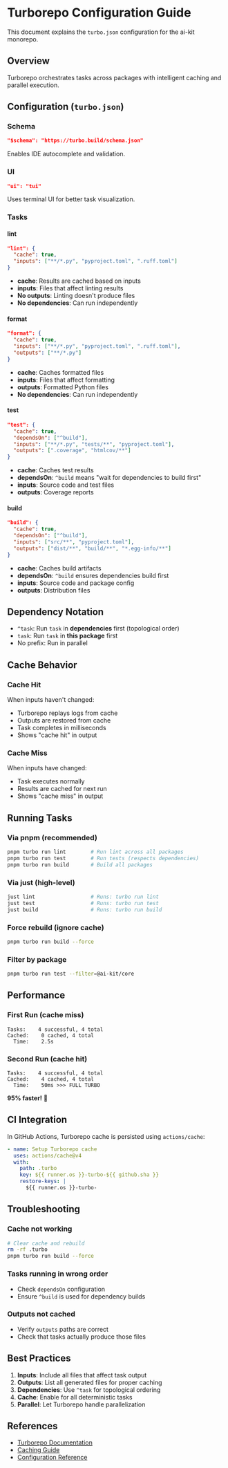 # Turborepo Configuration Guide

This document explains the `turbo.json` configuration for the ai-kit monorepo.

## Overview

Turborepo orchestrates tasks across packages with intelligent caching and parallel execution.

## Configuration (`turbo.json`)

### Schema
```json
"$schema": "https://turbo.build/schema.json"
```
Enables IDE autocomplete and validation.

### UI
```json
"ui": "tui"
```
Uses terminal UI for better task visualization.

### Tasks

#### lint
```json
"lint": {
  "cache": true,
  "inputs": ["**/*.py", "pyproject.toml", ".ruff.toml"]
}
```
- **cache**: Results are cached based on inputs
- **inputs**: Files that affect linting results
- **No outputs**: Linting doesn't produce files
- **No dependencies**: Can run independently

#### format
```json
"format": {
  "cache": true,
  "inputs": ["**/*.py", "pyproject.toml", ".ruff.toml"],
  "outputs": ["**/*.py"]
}
```
- **cache**: Caches formatted files
- **inputs**: Files that affect formatting
- **outputs**: Formatted Python files
- **No dependencies**: Can run independently

#### test
```json
"test": {
  "cache": true,
  "dependsOn": ["^build"],
  "inputs": ["**/*.py", "tests/**", "pyproject.toml"],
  "outputs": [".coverage", "htmlcov/**"]
}
```
- **cache**: Caches test results
- **dependsOn**: `^build` means "wait for dependencies to build first"
- **inputs**: Source code and test files
- **outputs**: Coverage reports

#### build
```json
"build": {
  "cache": true,
  "dependsOn": ["^build"],
  "inputs": ["src/**", "pyproject.toml"],
  "outputs": ["dist/**", "build/**", "*.egg-info/**"]
}
```
- **cache**: Caches build artifacts
- **dependsOn**: `^build` ensures dependencies build first
- **inputs**: Source code and package config
- **outputs**: Distribution files

## Dependency Notation

- `^task`: Run `task` in **dependencies** first (topological order)
- `task`: Run `task` in **this package** first
- No prefix: Run in parallel

## Cache Behavior

### Cache Hit
When inputs haven't changed:
- Turborepo replays logs from cache
- Outputs are restored from cache
- Task completes in milliseconds
- Shows "cache hit" in output

### Cache Miss
When inputs have changed:
- Task executes normally
- Results are cached for next run
- Shows "cache miss" in output

## Running Tasks

### Via pnpm (recommended)
```bash
pnpm turbo run lint        # Run lint across all packages
pnpm turbo run test        # Run tests (respects dependencies)
pnpm turbo run build       # Build all packages
```

### Via just (high-level)
```bash
just lint                  # Runs: turbo run lint
just test                  # Runs: turbo run test
just build                 # Runs: turbo run build
```

### Force rebuild (ignore cache)
```bash
pnpm turbo run build --force
```

### Filter by package
```bash
pnpm turbo run test --filter=@ai-kit/core
```

## Performance

### First Run (cache miss)
```
Tasks:    4 successful, 4 total
Cached:    0 cached, 4 total
  Time:    2.5s
```

### Second Run (cache hit)
```
Tasks:    4 successful, 4 total
Cached:    4 cached, 4 total
  Time:    50ms >>> FULL TURBO
```

**95% faster!** 🚀

## CI Integration

In GitHub Actions, Turborepo cache is persisted using `actions/cache`:

```yaml
- name: Setup Turborepo cache
  uses: actions/cache@v4
  with:
    path: .turbo
    key: ${{ runner.os }}-turbo-${{ github.sha }}
    restore-keys: |
      ${{ runner.os }}-turbo-
```

## Troubleshooting

### Cache not working
```bash
# Clear cache and rebuild
rm -rf .turbo
pnpm turbo run build --force
```

### Tasks running in wrong order
- Check `dependsOn` configuration
- Ensure `^build` is used for dependency builds

### Outputs not cached
- Verify `outputs` paths are correct
- Check that tasks actually produce those files

## Best Practices

1. **Inputs**: Include all files that affect task output
2. **Outputs**: List all generated files for proper caching
3. **Dependencies**: Use `^task` for topological ordering
4. **Cache**: Enable for all deterministic tasks
5. **Parallel**: Let Turborepo handle parallelization

## References

- [Turborepo Documentation](https://turbo.build/repo/docs)
- [Caching Guide](https://turbo.build/repo/docs/core-concepts/caching)
- [Configuration Reference](https://turbo.build/repo/docs/reference/configuration)
